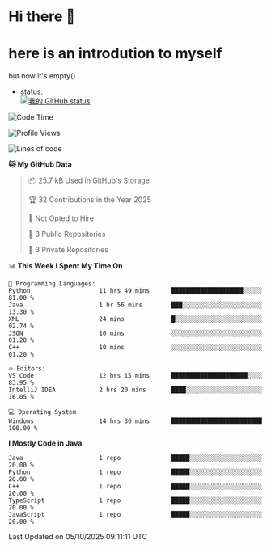 # Hi there 👋
# here is an introdution to myself   
but now it's empty()
* status:    
[![我的 GitHub status](https://github-readme-stats.vercel.app/api?username=LMXsecound&show_icons=true&theme=ambient_gradient)](https://github.com/anuraghazra/github-readme-stats)
<!--START_SECTION:waka-->
![Code Time](http://img.shields.io/badge/Code%20Time-161%20hrs%2046%20mins-blue)

![Profile Views](http://img.shields.io/badge/Profile%20Views-107-blue)

![Lines of code](https://img.shields.io/badge/From%20Hello%20World%20I%27ve%20Written-4.4%20thousand%20lines%20of%20code-blue)

**🐱 My GitHub Data** 

> 📦 25.7 kB Used in GitHub's Storage 
 > 
> 🏆 32 Contributions in the Year 2025
 > 
> 🚫 Not Opted to Hire
 > 
> 📜 3 Public Repositories 
 > 
> 🔑 3 Private Repositories 
 > 
📊 **This Week I Spent My Time On** 

```text
💬 Programming Languages: 
Python                   11 hrs 49 mins      ████████████████████░░░░░   81.00 % 
Java                     1 hr 56 mins        ███░░░░░░░░░░░░░░░░░░░░░░   13.30 % 
XML                      24 mins             █░░░░░░░░░░░░░░░░░░░░░░░░   02.74 % 
JSON                     10 mins             ░░░░░░░░░░░░░░░░░░░░░░░░░   01.20 % 
C++                      10 mins             ░░░░░░░░░░░░░░░░░░░░░░░░░   01.20 % 

🔥 Editors: 
VS Code                  12 hrs 15 mins      █████████████████████░░░░   83.95 % 
IntelliJ IDEA            2 hrs 20 mins       ████░░░░░░░░░░░░░░░░░░░░░   16.05 % 

💻 Operating System: 
Windows                  14 hrs 36 mins      █████████████████████████   100.00 % 
```

**I Mostly Code in Java** 

```text
Java                     1 repo              █████░░░░░░░░░░░░░░░░░░░░   20.00 % 
Python                   1 repo              █████░░░░░░░░░░░░░░░░░░░░   20.00 % 
C++                      1 repo              █████░░░░░░░░░░░░░░░░░░░░   20.00 % 
TypeScript               1 repo              █████░░░░░░░░░░░░░░░░░░░░   20.00 % 
JavaScript               1 repo              █████░░░░░░░░░░░░░░░░░░░░   20.00 % 
```




 Last Updated on 05/10/2025 09:11:11 UTC
<!--END_SECTION:waka-->
